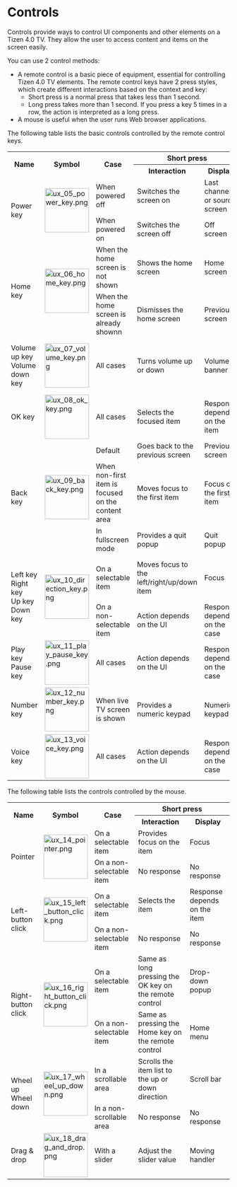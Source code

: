 # Controls

Controls provide ways to control UI components and other elements on a Tizen 4.0 TV. They allow the user to access content and items on the screen easily.

You can use 2 control methods:

-   A remote control is a basic piece of equipment, essential for controlling Tizen 4.0 TV elements. The remote control keys have 2 press styles, which create different interactions based on the context and key:
    -   Short press is a normal press that takes less than 1 second.
    -   Long press takes more than 1 second. If you press a key 5 times in a row, the action is interpreted as a long press.
-   A mouse is useful when the user runs Web browser applications.



The following table lists the basic controls controlled by the remote control keys.

<table>
<tr>
 <th rowspan="2"> Name </th>
 <th rowspan="2"> Symbol </th>
 <th rowspan="2"> Case </th>
 <th colspan="2"> Short press </th>
 <th colspan="2"> Long press </th>
</tr>
<tr>
 <th> Interaction </th>
 <th> Display </th>
 <th> Interaction </th>
 <th> Display </th>
</tr>
<tr>
 <td rowspan="2">Power key</td>
 <td rowspan="2"><img alt="ux_05_power_key.png" height="100" src="media/ux_05_power_key.png" width="100" /></td>
 <td>When powered off</td>
 <td>Switches the screen on</td>
 <td>Last channel or source screen</td>
 <td rowspan="2" colspan="2">Same as short press</td>
</tr>
<tr>
 <td>When powered on</td>
 <td>Switches the screen off</td>
 <td>Off screen</td>
</tr>
<tr>
 <td rowspan="2">Home key</td>
 <td rowspan="2"><img alt="ux_06_home_key.png" height="100" src="media/ux_06_home_key.png" width="100" /></td>
 <td>When the home screen is not shown</td>
 <td>Shows the home screen</td>
 <td>Home screen</td>
 <td rowspan="2" colspan="2">Same as short press</td>
</tr>
<tr>
 <td>When the home screen is already shownn</td>
 <td>Dismisses the home screen</td>
 <td>Previous screen</td>
</tr>
<tr>
 <td> Volume up key
 Volume down key</td>
 <td><img alt="ux_07_volume_key.png" height="100" src="media/ux_07_volume_key.png" width="100" /></td>
 <td>All cases</td>
 <td> Turns volume up or down</td>
 <td> Volume banner</td>
 <td> Works twice as fast as the short press interaction</td>
 <td> Same as short press</td>
</tr>
<tr>
 <td> OK key</td>
 <td><img alt="ux_08_ok_key.png" height="100" src="media/ux_08_ok_key.png" width="100" /></td>
 <td>All cases</td>
 <td> Selects the focused item</td>
 <td> Response depends on the item</td>
 <td>Provides a drop-down popup</td>
 <td>Drop-down popup</td>
</tr>
<tr>
 <td rowspan="3">Back key</td>
 <td rowspan="3"><img alt="ux_09_back_key.png" height="100" src="media/ux_09_back_key.png" width="100" /></td>
 <td> Default</td>
 <td>Goes back to the previous screen</td>
 <td>Previous screen</td>
 <td rowspan="3">Exits the current screen without a quit popup</td>
 <td rowspan="3">Source screen</td>
</tr>
<tr>
 <td>When non-first item is focused on the content area</td>
 <td>Moves focus to the first item</td>
 <td>Focus on the first item</td>
</tr>
<tr>
 <td>In fullscreen mode</td>
 <td>Provides a quit popup</td>
 <td>Quit popup</td>
</tr>
<tr>
 <td rowspan="2">Left key<br>
 Right key<br>
 Up key<br>
 Down key
</td>
 <td rowspan="2"><img alt="ux_10_direction_key.png" height="100" src="media/ux_10_direction_key.png" width="100" /></td>
 <td>On a selectable item</td>
 <td>Moves focus to the left/right/up/down item</td>
 <td>Focus</td>
 <td>Work faster than short press interaction</td>
 <td>Same as short press</td>
</tr>
<tr>
 <td>On a non-selectable item</td>
 <td>Action depends on the UI</td>
 <td>Response depends on the case</td>
 <td colspan="2">Same as short press</td>
</tr>
<tr>
 <td>Play key
 Pause key</td>
 <td><img alt="ux_11_play_pause_key.png" height="100" src="media/ux_11_play_pause_key.png" width="100" /></td>
 <td>All cases</td>
 <td> Action depends on the UI</td>
 <td>Response depends on the case</td>
 <td colspan="2">Same as short press</td>
</tr>
<tr>
 <td>Number key</td>
 <td><img alt="ux_12_number_key.png" height="100" src="media/ux_12_number_key.png" width="100" /></td>
 <td>When live TV screen is shown</td>
 <td> Provides a numeric keypad</td>
 <td>Numeric keypad</td>
 <td colspan="2">Same as short press</td>
</tr>
<tr>
 <td>Voice key</td>
 <td><img alt="ux_13_voice_key.png" height="100" src="media/ux_13_voice_key.png" width="100" /></td>
 <td>All cases</td>
 <td> Action depends on the UI</td>
 <td>Response depends on the case</td>
 <td colspan="2">Same as short press</td>
</tr>
</table>






The following table lists the controls controlled by the mouse.

<table>
 <tr>
  <th rowspan="2"> Name </th>
  <th rowspan="2"> Symbol </th>
  <th rowspan="2"> Case </th>
  <th colspan="2"> Short press </th>
 </tr>
 <tr>
  <th> Interaction </th>
  <th> Display </th>
 </tr>
 <tr>
  <td rowspan="2"> Pointer </td>
  <td rowspan="2"> <img alt="ux_14_pointer.png" height="100" src="media/ux_14_pointer.png" width="100" /> </td>
  <td> On a selectable item </td>
  <td> Provides focus on the item </td>
  <td> Focus </td>
 </tr>
 <tr>
  <td> On a non-selectable item </td>
  <td> No response </td>
  <td> No response </td>
 </tr>
 <tr>
  <td rowspan="2"> Left-button click </td>
  <td rowspan="2"> <img alt="ux_15_left_button_click.png" height="100" src="media/ux_15_left_button_click.png" width="100" /> </td>
  <td>  On a selectable item </td>
  <td>  Selects the item </td>
  <td>  Response depends on the item </td>
 </tr>
 <tr>
  <td>  On a non-selectable item </td>
  <td>  No response </td>
  <td>  No response </td>
 </tr>
 <tr>
  <td rowspan="2"> Right-button click </td>
  <td rowspan="2"> <img alt="ux_16_right_button_click.png" height="100" src="media/ux_16_right_button_click.png" width="100" /> </td>
  <td>   On a selectable item </td>
  <td>  Same as long pressing the OK key on the remote control </td>
  <td>   Drop-down popup </td>
 </tr>
 <tr>
  <td>  On a non-selectable item </td>
  <td>   Same as pressing the Home key on the remote control </td>
  <td>   Home menu </td>
 </tr>
 <tr>
  <td rowspan="2"> Wheel up <br>  
  Wheel down </td>
  <td rowspan="2"> <img alt="ux_17_wheel_up_down.png" height="100" src="media/ux_17_wheel_up_down.png" width="100" /></td>
  <td>  In a scrollable area </td>
  <td>   Scrolls the item list to the up or down direction </td>
  <td>   Scroll bar </td>
 </tr>
 <tr>
  <td>  In a non-scrollable area </td>
  <td>   No response </td>
  <td>   No response </td>
 </tr>
 <tr>
  <td>   Drag & drop </td>
  <td>   <img alt="ux_18_drag_and_drop.png" height="100" src="media/ux_18_drag_and_drop.png" width="100" /></td>
  <td>   With a slider </td>
  <td>  Adjust the slider value </td>
  <td>   Moving handler </td>
 </tr>
</table>
